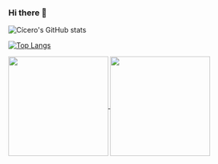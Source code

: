 ### Hi there 👋

![Cícero's GitHub stats](https://github-readme-stats-ten-iota-45.vercel.app/api?username=c1c3ro&show_icons=true&theme=radical)

[![Top Langs](https://github-readme-stats-ten-iota-45.vercel.app/api/top-langs/?username=c1c3ro)](https://github.com/c1c3ro/github-readme-stats)

<a href="https://github.com/anuraghazra/github-readme-stats">
  <img height=200 align="center" src="https://github-readme-stats-ten-iota-45.vercel.app/api?username=c1c3ro&show_icons=true&theme=radical" />
</a>
<a href="https://github.com/anuraghazra/convoychat">
  <img height=200 align="center" src="https://github-readme-stats-ten-iota-45.vercel.app/api/top-langs/?username=c1c3ro&layout=compact&langs_count=8&card_width=320"" />
</a>

<!--
**c1c3ro/c1c3ro** is a ✨ _special_ ✨ repository because its `README.md` (this file) appears on your GitHub profile.

Here are some ideas to get you started:

- 🔭 I’m currently working on ...
- 🌱 I’m currently learning ...
- 👯 I’m looking to collaborate on ...
- 🤔 I’m looking for help with ...
- 💬 Ask me about ...
- 📫 How to reach me: ...
- 😄 Pronouns: ...
- ⚡ Fun fact: ...
-->
